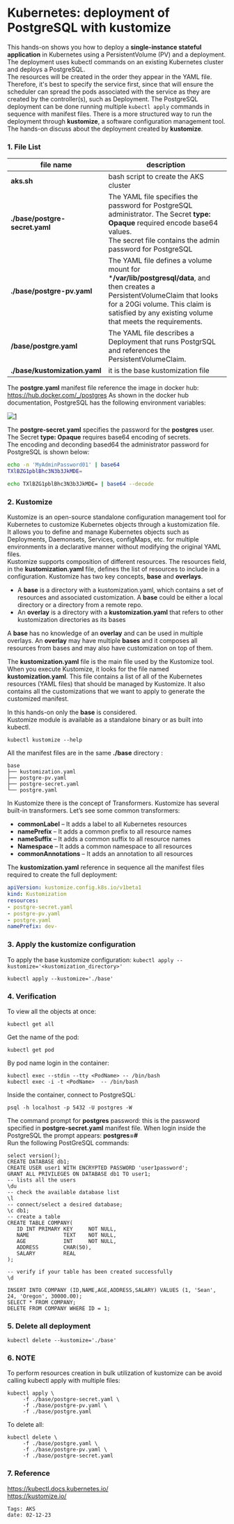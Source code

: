 
<properties
pageTitle= 'Kubernetes: deployment of PostgreSQL with kustomize'
description= "Kubernetes: deployment of PostgreSQL with kustomize"
services="AKS"
documentationCenter="https://github.com/fabferri/"
authors="fabferri"
editor="fabferri"/>

<tags
   ms.service="AKS"
   ms.devlang="AKS"
   ms.topic="article"
   ms.tgt_pltfrm="AKS"
   ms.workload="AKS"
   ms.date="02/01/2024"
   ms.author="fabferri" />



# Kubernetes: deployment of PostgreSQL with kustomize
This hands-on shows you how to deploy a **single-instance stateful application** in Kubernetes using a PersistentVolume (PV) and a deployment. The deployment uses kubectl commands on an existing Kubernetes cluster and deploys a PostgreSQL. <br>
The resources will be created in the order they appear in the YAML file. Therefore, it's best to specify the service first, since that will ensure the scheduler can spread the pods associated with the service as they are created by the controller(s), such as Deployment.
The PostgreSQL deployment can be done running multiple `kubectl apply` commands in sequence with manifest files. There is a more structured way to run the deployment through  **kustomize**, a software configuration management tool. The hands-on discuss about the deployment created by **kustomize**.

### <a name="File List"></a>1. File List

|  file name                     | description                                     |
| ------------------------------ | ----------------------------------------------- |
| **aks.sh**                     | bash script to create the AKS cluster           |
| **./base/postgre-secret.yaml** | The YAML file specifies the password for PostgreSQL administrator. The Secret **type: Opaque** required encode base64 values. <br> The secret file contains the admin password for PostgreSQL |
| **./base/postgre-pv.yaml**     | The YAML file defines a volume mount for ***/var/lib/postgresql/data**, and then creates a PersistentVolumeClaim that looks for a 20Gi volume. This claim is satisfied by any existing volume that meets the requirements. |
| **/base/postgre.yaml**         | The YAML file describes a Deployment that runs PostgrSQL and references the PersistentVolumeClaim. |
| **./base/kustomization.yaml**  | it is the base kustomization file |



The **postgre.yaml** manifest file reference the image in docker hub: https://hub.docker.com/_/postgres
As shown in the docker hub documentation, PostgreSQL has the following environment variables:

[![1]][1]

The **postgre-secret.yaml** specifies the password for the **postgres** user. The Secret **type: Opaque** requires base64 encoding of secrets. <br>
The encoding and deconding based64 the administrator password for PostgreSQL is shown below:

```bash
echo -n 'MyAdminPassword01' | base64
TXlBZG1pblBhc3N3b3JkMDE=

echo TXlBZG1pblBhc3N3b3JkMDE= | base64 --decode 
```

### <a name="Kustomize"></a>2. Kustomize
Kustomize is an open-source standalone configuration management tool for Kubernetes to customize Kubernetes objects through a kustomization file. <br>
It allows you to define and manage Kubernetes objects such as Deployments, Daemonsets, Services, configMaps, etc. for multiple environments in a declarative manner without modifying the original YAML files. <br>
Kustomize supports composition of different resources. The resources field, in the **kustomization.yaml** file, defines the list of resources to include in a configuration.
Kustomize has two key concepts, **base** and **overlays**. 
- A **base** is a directory with a kustomization.yaml, which contains a set of resources and associated customization. A **base** could be either a local directory or a directory from a remote repo.
- An **overlay** is a directory with a **kustomization.yaml** that refers to other kustomization directories as its bases

A **base** has no knowledge of an **overlay** and can be used in multiple overlays. An **overlay** may have multiple **bases** and it composes all resources from bases and may also have customization on top of them.

The **kustomization.yaml** file is the main file used by the Kustomize tool. <br>
When you execute Kustomize, it looks for the file named **kustomization.yaml**. This file contains a list of all of the Kubernetes resources (YAML files) that should be managed by Kustomize. It also contains all the customizations that we want to apply to generate the customized manifest. 

In this hands-on only the **base** is considered. <br>
Kustomize module is available as a standalone binary or as built into kubectl. 
```console
kubectl kustomize --help
```

All the manifest files are in the same **./base** directory :
```console
base
├── kustomization.yaml 
├── postgre-pv.yaml
├── postgre-secret.yaml
└── postgre.yaml
```


In Kustomize there is the concept of Transformers. Kustomize has several built-in transformers. Let’s see some common transformers:
* **commonLabel** – It adds a label to all Kubernetes resources
* **namePrefix** – It adds a common prefix to all resource names
* **nameSuffix** – It adds a common suffix to all resource names
* **Namespace** – It adds a common namespace to all resources
* **commonAnnotations** – It adds an annotation to all resources



The **kustomization.yaml** reference in sequence all the manifest files required to create the full deployment:
```yaml
apiVersion: kustomize.config.k8s.io/v1beta1
kind: Kustomization
resources:
- postgre-secret.yaml
- postgre-pv.yaml
- postgre.yaml
namePrefix: dev-
```

### <a name="apply kustomize config"></a>3. Apply the kustomize configuration

To apply the base kustomize configuration: `kubectl apply --kustomize='<kustomization_directory>'` 
```console
kubectl apply --kustomize='./base'
```


### <a name="Verification"></a>4. Verification
To view all the objects at once:
```
kubectl get all
```

Get the name of the pod:
```Console
kubectl get pod
```

By pod name login in the container:
```
kubectl exec --stdin --tty <PodName> -- /bin/bash 
kubectl exec -i -t <PodName>  -- /bin/bash
```

Inside the container, connect to PostgreSQL:
```Console
psql -h localhost -p 5432 -U postgres -W
```
The command prompt for **postgres** password: this is the password specified in **postgre-secret.yaml** manifest file.
When login inside the PostgreSQL the prompt appears: **postgres=#**  <br>
Run the following PostGreSQL commands:
```
select version();
CREATE DATABASE db1;
CREATE USER user1 WITH ENCRYPTED PASSWORD 'user1password';
GRANT ALL PRIVILEGES ON DATABASE db1 TO user1;
-- lists all the users
\du
-- check the available database list
\l
-- connect/select a desired database;
\c db1;
-- create a table
CREATE TABLE COMPANY(
   ID INT PRIMARY KEY     NOT NULL,
   NAME           TEXT    NOT NULL,
   AGE            INT     NOT NULL,
   ADDRESS        CHAR(50),
   SALARY         REAL
);

-- verify if your table has been created successfully 
\d

INSERT INTO COMPANY (ID,NAME,AGE,ADDRESS,SALARY) VALUES (1, 'Sean', 24, 'Oregon', 30000.00);
SELECT * FROM COMPANY;
DELETE FROM COMPANY WHERE ID = 1;
```

### <a name="Verification"></a>5. Delete all deployment

```
kubectl delete --kustomize='./base'
```

### <a name="NOTE"></a>6. NOTE
To perform resources creation in bulk utilization of kustomize can be avoid calling kubectl apply with multiple files:
```Console
kubectl apply \
     -f ./base/postgre-secret.yaml \
     -f ./base/postgre-pv.yaml \
     -f ./base/postgre.yaml
``` 

To delete all:
```Console
kubectl delete \
     -f ./base/postgre.yaml \
     -f ./base/postgre-pv.yaml \
     -f ./base/postgre-secret.yaml
``` 


### <a name="reference"></a>7. Reference
https://kubectl.docs.kubernetes.io/  <br>
https://kustomize.io/


<!--Image References-->
[1]: ./media/postgresql-doc.png "postgresql: Environment Variables"


`Tags: AKS` <br>
`date: 02-12-23`

